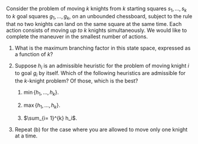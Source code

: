 

Consider the problem of moving $k$ knights from $k$ starting squares
$s_1,\ldots,s_k$ to $k$ goal squares $g_1,\ldots,g_k$, on an unbounded
chessboard, subject to the rule that no two knights can land on the same
square at the same time. Each action consists of moving <i>up
to</i> $k$ knights simultaneously. We would like to complete the
maneuver in the smallest number of actions.<br>

1.  What is the maximum branching factor in this state space, expressed
    as a function of $k$?<br>

2.  Suppose $h_i$ is an admissible heuristic for the problem of moving
    knight $i$ to goal $g_i$ by itself. Which of the following
    heuristics are admissible for the $k$-knight problem? Of those,
    which is the best?<br>

    1.  $\min\{h_1,\ldots,h_k\}$.<br>

    2.  $\max\{h_1,\ldots,h_k\}$.<br>

    3.  $\sum_{i= 1}^{k} h_i$.<br>

3.  Repeat (b) for the case where you are allowed to move only one
    knight at a time.
